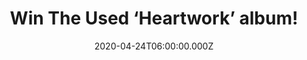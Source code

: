 ---
campaign-uuid: "c-f633a042-1178-487c-accc-0a1d8259cf3c"
type: "Competition"
category: "Music"
date: "2020-04-24T06:00:00.000Z"
end-date: "2020-05-24T23:59:00.000Z"
disable-form: false
is_promoted: false
has_entry_page: true
title: "Win The Used ‘Heartwork’ album!"
competition-description: "<p>’Heartwork’ is the eighth full length album from the\
  \ iconic rockers The Used, fusing up a big mixture of punk, emo and aggressive led\
  \ post-hardcore. ‘The Lighthouse’, ‘Obvious Blasé’, ‘To Feel Something’… are some\
  \ of their brand new hits your could discover in their album.</p>\n<p>We have managed\
  \ to get our hands on one copy of The Used album to one lucky member. Do you want\
  \ it? Click below and it could be yours.</p>\n"
hero-header: "Win The Used ‘Heartwork’ album!"
terms-confirmation: "N/A"
banner-img: "https://assets.expresslyapp.com/asset-cbd1aa65-dd19-497a-ac4f-c77e92d26bee.jpg"
logo-left-href: "aaa.nme.com"
logo-left-image: "https://assets.expresslyapp.com/asset-08be2b45-c76d-4b0d-aeb2-92117241fd54.jpg"
logo-left-title: "NMEAAA"
bg-image-hero: "https://assets.expresslyapp.com/asset-b0e6b4f4-9b8d-4933-a99d-d7dab054e1df.jpg"
bg-image-first: "https://assets.expresslyapp.com/asset-f262d654-cbbc-424d-84e3-ac1ced36214e.jpg"
section1-content: "<p>’Heartwork’ is the eighth full length album from the iconic\
  \ rockers The Used, fusing up a big mixture of punk, emo and aggressive led post-hardcore.\
  \ For this brand new album, the band has joined back up with their long-standing\
  \ original producer John Feldmann to create a record that captures the energy and\
  \ style of their earlier sounds.</p>\n<p>Click below and it could be yours.</p>\n"
entry-title: "Win The Used ‘Heartwork’ album!"
entry-content: "<p>Enter the draw to win The Used ‘Heartwork’ album by completing\
  \ the form below before 23:59 on the 24th of May 2020.</p>\n"
has-winner: false
prize-description: "The Used ‘Heartwork’ album!"
special-conditions: "Multiple entries are allowed up to one every day.\r\n\r\nThis\
  \ competition is also available on: https://club.expressly.io/competitions/the-used-album"
country-restrictions:
- "GB"
---